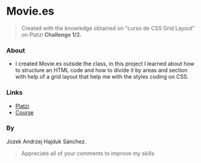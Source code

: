 # Movie.es
> Created with the knowledge obtained on "curso de CSS Grid Layout" on Platzi
> **Challenge 1/2.**

### About
- I created Movie.es outside the class, in this project I learned about how to structure an HTML code and how to divide it by areas and section with help of a grid layout that help me with the styles coding on CSS.

### Links
* [Platzi](https://platzi.com/)
* [Course](https://platzi.com/clases/css-grid-layout-2017/)

### By
Jozek Andrzej Hajduk Sánchez.

> Appreciate all of your comments to improve my skills
